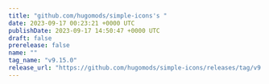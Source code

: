 ```yaml
---
title: "github.com/hugomods/simple-icons's "
date: 2023-09-17 00:23:21 +0000 UTC
publishDate: 2023-09-17 14:50:47 +0000 UTC
draft: false
prerelease: false
name: ""
tag_name: "v9.15.0"
release_url: "https://github.com/hugomods/simple-icons/releases/tag/v9.15.0"
---
```



